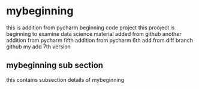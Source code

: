 # mybeginning
this is addition from pycharm
beginning code project
this prooject is beginning to examine data science material
added from github
another addition from pycharm
fifth addition from pycharm
6th add from diff branch github
my add 7th version

## mybeginning sub section

this contains subsection details of mybeginning
